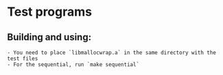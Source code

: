 # Test programs

## Building and using:
    - You need to place `libmallocwrap.a` in the same directory with the test files
    - For the sequential, run `make sequential`
